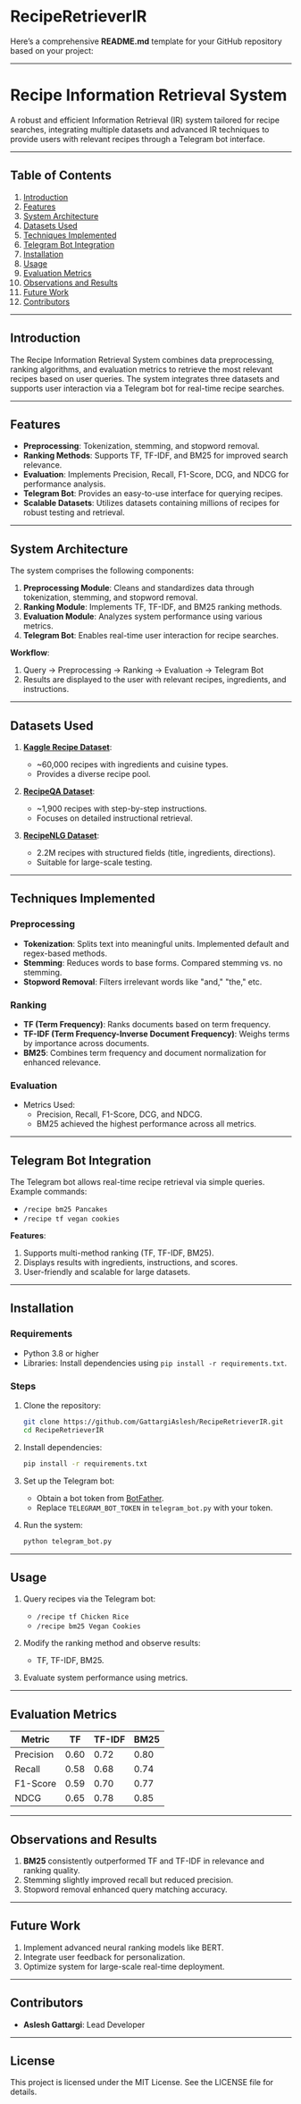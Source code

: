 ﻿# RecipeRetrieverIR
Here’s a comprehensive **README.md** template for your GitHub repository based on your project:

---

# **Recipe Information Retrieval System**

A robust and efficient Information Retrieval (IR) system tailored for recipe searches, integrating multiple datasets and advanced IR techniques to provide users with relevant recipes through a Telegram bot interface.

---

## **Table of Contents**

1. [Introduction](#introduction)
2. [Features](#features)
3. [System Architecture](#system-architecture)
4. [Datasets Used](#datasets-used)
5. [Techniques Implemented](#techniques-implemented)
6. [Telegram Bot Integration](#telegram-bot-integration)
7. [Installation](#installation)
8. [Usage](#usage)
9. [Evaluation Metrics](#evaluation-metrics)
10. [Observations and Results](#observations-and-results)
11. [Future Work](#future-work)
12. [Contributors](#contributors)

---

## **Introduction**

The Recipe Information Retrieval System combines data preprocessing, ranking algorithms, and evaluation metrics to retrieve the most relevant recipes based on user queries. The system integrates three datasets and supports user interaction via a Telegram bot for real-time recipe searches.

---

## **Features**

- **Preprocessing**: Tokenization, stemming, and stopword removal.
- **Ranking Methods**: Supports TF, TF-IDF, and BM25 for improved search relevance.
- **Evaluation**: Implements Precision, Recall, F1-Score, DCG, and NDCG for performance analysis.
- **Telegram Bot**: Provides an easy-to-use interface for querying recipes.
- **Scalable Datasets**: Utilizes datasets containing millions of recipes for robust testing and retrieval.

---

## **System Architecture**

The system comprises the following components:

1. **Preprocessing Module**: Cleans and standardizes data through tokenization, stemming, and stopword removal.
2. **Ranking Module**: Implements TF, TF-IDF, and BM25 ranking methods.
3. **Evaluation Module**: Analyzes system performance using various metrics.
4. **Telegram Bot**: Enables real-time user interaction for recipe searches.

**Workflow**:
1. Query → Preprocessing → Ranking → Evaluation → Telegram Bot
2. Results are displayed to the user with relevant recipes, ingredients, and instructions.

---

## **Datasets Used**

1. **[Kaggle Recipe Dataset](https://www.kaggle.com/datasets/kaggle/recipe-ingredients-dataset)**:  
   - ~60,000 recipes with ingredients and cuisine types.  
   - Provides a diverse recipe pool.

2. **[RecipeQA Dataset](https://hucvl.github.io/recipeqa/)**:  
   - ~1,900 recipes with step-by-step instructions.  
   - Focuses on detailed instructional retrieval.

3. **[RecipeNLG Dataset](https://www.kaggle.com/datasets/saldenisov/recipenlg)**:  
   - 2.2M recipes with structured fields (title, ingredients, directions).  
   - Suitable for large-scale testing.

---

## **Techniques Implemented**

### **Preprocessing**
- **Tokenization**: Splits text into meaningful units. Implemented default and regex-based methods.  
- **Stemming**: Reduces words to base forms. Compared stemming vs. no stemming.  
- **Stopword Removal**: Filters irrelevant words like "and," "the," etc.

### **Ranking**
- **TF (Term Frequency)**: Ranks documents based on term frequency.  
- **TF-IDF (Term Frequency-Inverse Document Frequency)**: Weighs terms by importance across documents.  
- **BM25**: Combines term frequency and document normalization for enhanced relevance.

### **Evaluation**
- Metrics Used:  
  - Precision, Recall, F1-Score, DCG, and NDCG.  
  - BM25 achieved the highest performance across all metrics.

---

## **Telegram Bot Integration**

The Telegram bot allows real-time recipe retrieval via simple queries. Example commands:  
- `/recipe bm25 Pancakes`  
- `/recipe tf vegan cookies`

**Features**:
1. Supports multi-method ranking (TF, TF-IDF, BM25).  
2. Displays results with ingredients, instructions, and scores.  
3. User-friendly and scalable for large datasets.

---

## **Installation**

### **Requirements**
- Python 3.8 or higher
- Libraries: Install dependencies using `pip install -r requirements.txt`.

### **Steps**
1. Clone the repository:
   ```bash
   git clone https://github.com/GattargiAslesh/RecipeRetrieverIR.git
   cd RecipeRetrieverIR
   ```
2. Install dependencies:
   ```bash
   pip install -r requirements.txt
   ```
3. Set up the Telegram bot:
   - Obtain a bot token from [BotFather](https://t.me/BotFather).  
   - Replace `TELEGRAM_BOT_TOKEN` in `telegram_bot.py` with your token.  

4. Run the system:
   ```bash
   python telegram_bot.py
   ```

---

## **Usage**

1. Query recipes via the Telegram bot:
   - `/recipe tf Chicken Rice`
   - `/recipe bm25 Vegan Cookies`

2. Modify the ranking method and observe results:
   - TF, TF-IDF, BM25.

3. Evaluate system performance using metrics.

---

## **Evaluation Metrics**

| **Metric**   | **TF** | **TF-IDF** | **BM25** |
|--------------|--------|------------|----------|
| Precision    | 0.60   | 0.72       | 0.80     |
| Recall       | 0.58   | 0.68       | 0.74     |
| F1-Score     | 0.59   | 0.70       | 0.77     |
| NDCG         | 0.65   | 0.78       | 0.85     |

---

## **Observations and Results**

1. **BM25** consistently outperformed TF and TF-IDF in relevance and ranking quality.
2. Stemming slightly improved recall but reduced precision.
3. Stopword removal enhanced query matching accuracy.

---

## **Future Work**

1. Implement advanced neural ranking models like BERT.
2. Integrate user feedback for personalization.
3. Optimize system for large-scale real-time deployment.

---

## **Contributors**

- **Aslesh Gattargi**: Lead Developer  

---

## **License**

This project is licensed under the MIT License. See the LICENSE file for details.
